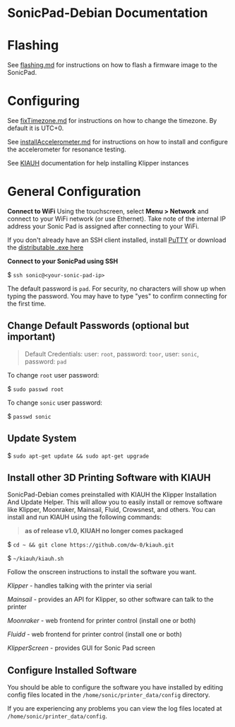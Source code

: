 # SonicPad-Debian Documentation


# Flashing

See [flashing.md](flashing.md) for instructions on how to flash a firmware image to the SonicPad.

# Configuring

See [fixTimezone.md](fixTimezone.md) for instructions on how to change the timezone. By default it is UTC+0.

See [installAccelerometer.md](installAccelerometer.md) for instructions on how to install and configure the accelerometer for resonance testing.

See [KIAUH](https://github.com/dw-0/kiauh) documentation for help installing Klipper instances


# General Configuration

**Connect to WiFi**
Using the touchscreen, select **Menu > Network** and connect to your WiFi network (or use Ethernet). Take note of the internal IP address your Sonic Pad is assigned after connecting to your WiFi. 

If you don't already have an SSH client installed, install [PuTTY](https://www.chiark.greenend.org.uk/~sgtatham/putty/latest.html) or download the [distributable .exe here](https://the.earth.li/~sgtatham/putty/latest/w64/putty.exe)

**Connect to your SonicPad using SSH**

$ `ssh sonic@<your-sonic-pad-ip>`

The default password is `pad`. For security, no characters will show up when typing the password. You may have to type "yes" to confirm connecting for the first time.

## **Change Default Passwords (optional but important)**

>Default Credentials:
>user: `root`, password: `toor`,
>user: `sonic`, password: `pad`

To change `root` user password:

$ `sudo passwd root` 

To change `sonic` user password:

$ `passwd sonic`


## **Update System**

$ `sudo apt-get update && sudo apt-get upgrade`


## **Install other 3D Printing Software with KIAUH**

SonicPad-Debian comes preinstalled with KIAUH the Klipper Installation And Update Helper. This will allow you to easily install or remove software like Klipper, Moonraker, Mainsail, Fluid, Crowsnest, and others. You can install and run KIAUH using the following commands:

> **as of release v1.0, KIUAH no longer comes packaged**

$ `cd ~ && git clone https://github.com/dw-0/kiauh.git`

$ `~/kiauh/kiauh.sh`

Follow the onscreen instructions to install the software you want.

*Klipper* - handles talking with the printer via serial

*Mainsail* - provides an API for Klipper, so other software can talk to the printer

*Moonraker* - web frontend for printer control (install one or both)

*Fluidd* - web frontend for printer control (install one or both)

*KlipperScreen* - provides GUI for Sonic Pad screen

## **Configure Installed Software**
You should be able to configure the software you have installed by editing config files located in the  `/home/sonic/printer_data/config` directory.

If you are experiencing any problems you can view the log files located at `/home/sonic/printer_data/config`.